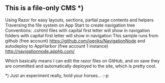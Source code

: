 This is a file-only CMS *)
---

Using Razor for easy layouts, sections, partial page contents and helpers
Traversing the file system on App Start to create navigation tree
Conventions:
.cshtml files with capital first letter will show in navigation
folders with capital first letter will show in navigation
This sample runs from github (free account) https://github.com/joeriks/NavigationNode and autodeploy to AppHarbor (free account 1 instance) http://navigationnode.apphb.com/

Which basically means I can edit the razor files on GitHub, and on save they are committed and automatically deployed to the site, which is pretty cool.

*) Just an experiment really, hold your horses... :-p